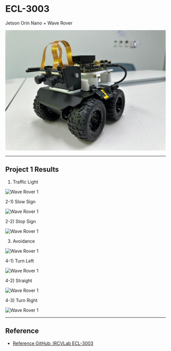 # ECL-3003
Jetson Orin Nano + Wave Rover

![Wave Rover](Default/Jetson_Orin_Wave_Rover.jpg) 

---

## Project 1 Results

1) Traffic Light

  ![Wave Rover 1](gifs/Traffic_Light.gif)

2-1) Slow Sign 

![Wave Rover 1](gifs/Slow_Sign.gif)

2-2) Stop Sign
   
 ![Wave Rover 1](gifs/Stop_Sign.gif)

3) Avoidance

  ![Wave Rover 1](gifs/Avoidance.gif)

4-1) Turn Left 

  ![Wave Rover 1](gifs/Left_Turn.gif)

4-2) Straight
  
  ![Wave Rover 1](gifs/Straight.gif)
  
4-3) Turn Right

 ![Wave Rover 1](gifs/Right_Turn.gif)

---

## Reference
- [Reference GitHub: IRCVLab ECL-3003](https://github.com/IRCVLab/HYU-ECL3003)
